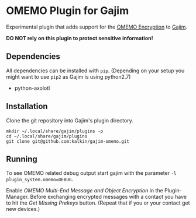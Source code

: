 # OMEMO Plugin for Gajim

Experimental plugin that adds support for the [OMEMO
Encryption](http://conversations.im/omemo) to [Gajim](https://gajim.org/).

**DO NOT rely on this plugin to protect sensitive information!** 

## Dependencies
All dependencies can be installed with `pip`. (Depending on your setup you might
want to use `pip2` as Gajim is using python2.7)

* python-axolotl

## Installation
Clone the git repository into Gajim's plugin directory.

```shell
mkdir ~/.local/share/gajim/plugins -p
cd ~/.local/share/gajim/plugins
git clone git@github.com:kalkin/gajim-omemo.git
```

## Running
To see OMEMO related debug output start gajim with the parameter `-l
plugin_system.omemo=DEBUG`.

Enable *OMEMO Multi-End Message and Object Encryption* in the Plugin-Manager.
Before exchanging encrypted messages with a contact you have to hit the *Get
Missing Prekeys* button. (Repeat that if you or your contact get new devices.)
